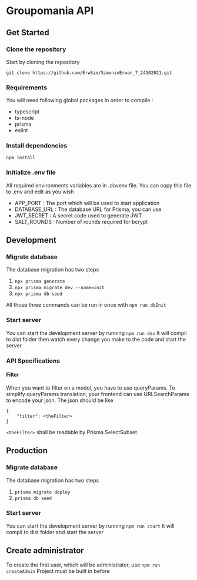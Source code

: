 # Groupomania API

## Get Started

### Clone the repository

Start by cloning the repository

    git clone https://github.com/ErwSim/SimoninErwan_7_24102021.git

### Requirements

You will need following global packages in order to compile :

- typescript
- ts-node
- prisma
- eslint

### Install dependencies

    npm install

### Initialize .env file

All required environments variables are in .dovenv file.
You can copy this file to .env and edit as you wish

- APP_PORT : The port which will be used to start application
- DATABASE_URL : The database URL for Prisma, you can use
- JWT_SECRET : A secret code used to generate JWT
- SALT_ROUNDS : Number of rounds required for bcrypt

## Development

### Migrate database

The database migration has two steps

1.  `npx prisma generate`
2.  `npx prisma migrate dev --name=init`
3.  `npx prisma db seed`

All those three commands can be run in once with `npm run dbInit`

### Start server

You can start the development server by running `npm run dev`
It will compil to dist folder then watch every change you make to the code and start the server

### API Specifications

#### Filter

When you want to filter on a model, you have to use queryParams.
To simplify queryParams translation, your frontend can use URLSearchParams to encode your json.
The json should be like

    {
        "filter": <theFilter>
    }

`<theFilter>` shall be readable by Prisma SelectSubset.

## Production

### Migrate database

The database migration has two steps

1.  `prisma migrate deploy`
2.  `prisma db seed`

### Start server

You can start the development server by running `npm run start`
It will compil to dist folder and start the server

## Create administrator

To create the first user, which will be administrator, use `npm run createAdmin`
Project must be built in before
